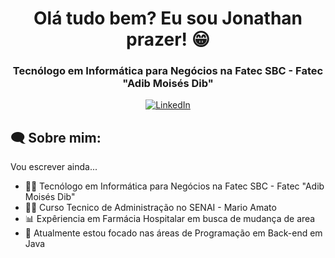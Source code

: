 <h1 align="center">
  Olá tudo bem? Eu sou Jonathan prazer! 😁
</h1>

<h3 align="center">
  Tecnólogo em Informática para Negócios na Fatec SBC - Fatec "Adib Moisés Dib"
</h3>

<div align="center">
<p>
<a href="jonathanvsoliveira@gmail.com>
<img src="https://img.shields.io/badge/-email-020114?style=for-the-badge&amp;logo=microsoft-outlook&amp;logoColor=EBD03E&amp;color:FFF" alt="E-mail">
</a>
<a href="https://www.linkedin.com/in/jonathan-oliveira-062287261"><img src="https://img.shields.io/badge/-LinkedIn-020114?style=for-the-badge&amp;logo=linkedin&amp;logoColor=EBD03E&amp;color:FFF" alt="LinkedIn"></a>
</div>

<h2 align="left">🗨 Sobre mim:</h2>

Vou escrever ainda...

  - 👨‍🎓 Tecnólogo em Informática para Negócios na Fatec SBC - Fatec "Adib Moisés Dib"
  - 👨‍💻 Curso Tecnico de Administração no SENAI - Mario Amato 
  - 📊 Expêriencia em Farmácia Hospitalar em busca de mudança de area
  - 🔭 Atualmente estou focado nas áreas de Programação em Back-end em Java
  
